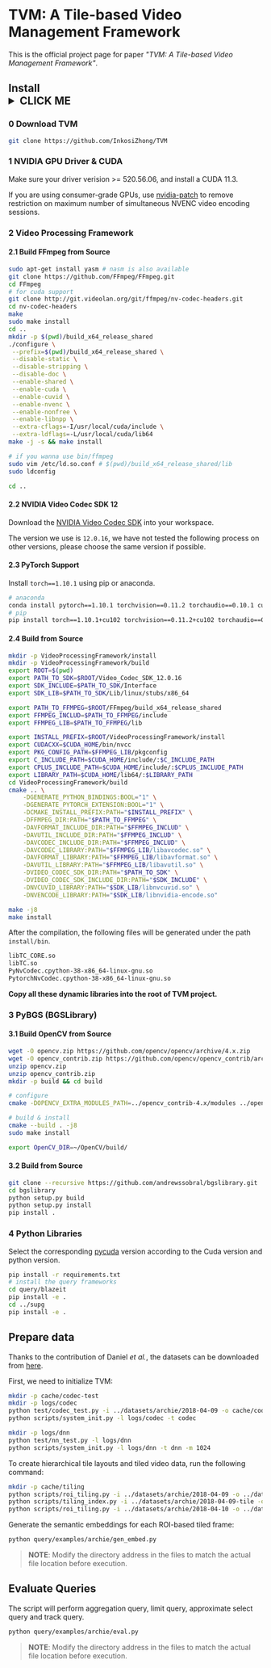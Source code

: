 # TVM: A Tile-based Video Management Framework

This is the official project page for paper *"TVM: A Tile-based Video Management Framework"*.

## Install <details><summary>CLICK ME</summary>
<p>

### 0 Download TVM

```bash
git clone https://github.com/InkosiZhong/TVM
```

### 1 NVIDIA GPU Driver & CUDA

Make sure your driver verision >= 520.56.06, and install a CUDA 11.3.

If you are using consumer-grade GPUs, use [nvidia-patch](https://github.com/keylase/nvidia-patch) to remove restriction on maximum number of simultaneous NVENC video encoding sessions.

### 2 Video Processing Framework

#### 2.1 Build FFmpeg from Source

```bash
sudo apt-get install yasm # nasm is also available
git clone https://github.com/FFmpeg/FFmpeg.git
cd FFmpeg
# for cuda support
git clone http://git.videolan.org/git/ffmpeg/nv-codec-headers.git
cd nv-codec-headers
make
sudo make install
cd ..
mkdir -p $(pwd)/build_x64_release_shared 
./configure \
 --prefix=$(pwd)/build_x64_release_shared \
 --disable-static \
 --disable-stripping \
 --disable-doc \
 --enable-shared \
 --enable-cuda \
 --enable-cuvid \
 --enable-nvenc \
 --enable-nonfree \
 --enable-libnpp \
 --extra-cflags=-I/usr/local/cuda/include \
 --extra-ldflags=-L/usr/local/cuda/lib64
make -j -s && make install

# if you wanna use bin/ffmpeg
sudo vim /etc/ld.so.conf # $(pwd)/build_x64_release_shared/lib
sudo ldconfig

cd ..
```

#### 2.2 NVIDIA Video Codec SDK 12

Download the [NVIDIA Video Codec SDK](https://developer.nvidia.com/nvidia-video-codec-sdk/download) into your workspace.

The version we use is `12.0.16`, we have not tested the following process on other versions, please choose the same version if possible.

#### 2.3 PyTorch Support

Install `torch==1.10.1` using pip or anaconda.

```bash
# anaconda
conda install pytorch==1.10.1 torchvision==0.11.2 torchaudio==0.10.1 cudatoolkit=10.2 -c pytorch
# pip
pip install torch==1.10.1+cu102 torchvision==0.11.2+cu102 torchaudio==0.10.1 -f https://download.pytorch.org/whl/cu102/torch_stable.html
```

#### 2.4 Build from Source

```bash
mkdir -p VideoProcessingFramework/install
mkdir -p VideoProcessingFramework/build
export ROOT=$(pwd)
export PATH_TO_SDK=$ROOT/Video_Codec_SDK_12.0.16
export SDK_INCLUDE=$PATH_TO_SDK/Interface
export SDK_LIB=$PATH_TO_SDK/Lib/linux/stubs/x86_64

export PATH_TO_FFMPEG=$ROOT/FFmpeg/build_x64_release_shared
export FFMPEG_INCLUD=$PATH_TO_FFMPEG/include 
export FFMPEG_LIB=$PATH_TO_FFMPEG/lib

export INSTALL_PREFIX=$ROOT/VideoProcessingFramework/install
export CUDACXX=$CUDA_HOME/bin/nvcc
export PKG_CONFIG_PATH=$FFMPEG_LIB/pkgconfig
export C_INCLUDE_PATH=$CUDA_HOME/include/:$C_INCLUDE_PATH
export CPLUS_INCLUDE_PATH=$CUDA_HOME/include/:$CPLUS_INCLUDE_PATH
export LIBRARY_PATH=$CUDA_HOME/lib64/:$LIBRARY_PATH
cd VideoProcessingFramework/build
cmake .. \
	-DGENERATE_PYTHON_BINDINGS:BOOL="1" \
	-DGENERATE_PYTORCH_EXTENSION:BOOL="1" \
	-DCMAKE_INSTALL_PREFIX:PATH="$INSTALL_PREFIX" \
	-DFFMPEG_DIR:PATH="$PATH_TO_FFMPEG" \
	-DAVFORMAT_INCLUDE_DIR:PATH="$FFMPEG_INCLUD" \
	-DAVUTIL_INCLUDE_DIR:PATH="$FFMPEG_INCLUD" \
	-DAVCODEC_INCLUDE_DIR:PATH="$FFMPEG_INCLUD" \
	-DAVCODEC_LIBRARY:PATH="$FFMPEG_LIB/libavcodec.so" \
	-DAVFORMAT_LIBRARY:PATH="$FFMPEG_LIB/libavformat.so" \
	-DAVUTIL_LIBRARY:PATH="$FFMPEG_LIB/libavutil.so" \
	-DVIDEO_CODEC_SDK_DIR:PATH="$PATH_TO_SDK" \
	-DVIDEO_CODEC_SDK_INCLUDE_DIR:PATH="$SDK_INCLUDE" \
	-DNVCUVID_LIBRARY:PATH="$SDK_LIB/libnvcuvid.so" \
	-DNVENCODE_LIBRARY:PATH="$SDK_LIB/libnvidia-encode.so"

make -j8
make install
```

After the compilation, the following files will be generated under the path `install/bin`.

```bash
libTC_CORE.so 
libTC.so 
PyNvCodec.cpython-38-x86_64-linux-gnu.so 
PytorchNvCodec.cpython-38-x86_64-linux-gnu.so
```

**Copy all these dynamic libraries into the root of TVM project.**

### 3 PyBGS (BGSLibrary)

#### 3.1 Build OpenCV from Source

```bash
wget -O opencv.zip https://github.com/opencv/opencv/archive/4.x.zip
wget -O opencv_contrib.zip https://github.com/opencv/opencv_contrib/archive/4.x.zip
unzip opencv.zip
unzip opencv_contrib.zip
mkdir -p build && cd build

# configure
cmake -DOPENCV_EXTRA_MODULES_PATH=../opencv_contrib-4.x/modules ../opencv-4.x

# build & install
cmake --build . -j8
sudo make install

export OpenCV_DIR=~/OpenCV/build/
```

#### 3.2 Build from Source

```bash
git clone --recursive https://github.com/andrewssobral/bgslibrary.git
cd bgslibrary
python setup.py build
python setup.py install
pip install .
```

### 4 Python Libraries

Select the corresponding [pycuda](https://www.lfd.uci.edu/~gohlke/pythonlibs/#pycuda) version according to the Cuda version and python version.

```bash
pip install -r requirements.txt
# install the query frameworks
cd query/blazeit
pip install -e .
cd ../supg
pip install -e .
```
</p>
</details>

## Prepare data

Thanks to the contribution of Daniel *et al.*, the datasets can be downloaded from [here](https://drive.google.com/drive/folders/1xRkmmOtyw7K3VNDRSP4-64ubNLe1K6Xi).

First, we need to initialize TVM:

```bash
mkdir -p cache/codec-test
mkdir -p logs/codec
python test/codec_test.py -i ../datasets/archie/2018-04-09 -o cache/codec-test -l logs/codec -c config/archie.json
python scripts/system_init.py -l logs/codec -t codec

mkdir -p logs/dnn
python test/nn_test.py -l logs/dnn
python scripts/system_init.py -l logs/dnn -t dnn -m 1024
```

To create hierarchical tile layouts and tiled video data, run the following command:

```bash
mkdir -p cache/tiling
python scripts/roi_tiling.py -i ../datasets/archie/2018-04-09 -o ../datasets/archie/2018-04-09-tile -c config/archie.json 
python scripts/tiling_index.py -i ../datasets/archie/2018-04-09-tile -o query/examples/archie/cache/tiling -c config/archie.json 
python scripts/roi_tiling.py -i ../datasets/archie/2018-04-10 -o ../datasets/archie/2018-04-10-tile -c config/archie.json -t cache/tiling
```

Generate the semantic embeddings for each ROI-based tiled frame:

```bash
python query/examples/archie/gen_embed.py
```

> **NOTE**: Modify the directory address in the files to match the actual file location before execution.

## Evaluate Queries

The script will perform aggregation query, limit query, approximate select query and track query.

```bash
python query/examples/archie/eval.py
```

> **NOTE**: Modify the directory address in the files to match the actual file location before execution.
